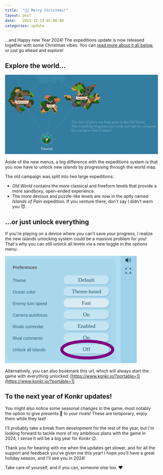 ```yaml
---
title:  "🎄🎁 Merry Christmas!"
layout: post
date:   2023-12-23 01:00:00
categories: update
---
```


...and Happy new Year 2024! The expeditions update is now released together with some Christmas vibes. You can [read more about it all below](/update/2023/12/23/merry-christmas.html), or just go ahead and explore!

<!-- excerpt-end -->

## Explore the world...

<img src="/img/blog/overworld.png"/>

Aside of the new menus, a big difference with the expeditions system is that you now have to unlock new islands by progressing through the world map.

The old campaign was split into two large expeditions:
 - *Old World* contains the more classical and freeform levels that provide a more sandboxy, open-ended experience.
 - The more devious and puzzle-like levels are now in the aptly named *Islands of Pain* expedition. If you venture there,
don't say I didn't warn you 😈.

## ...or just unlock everything

If you're playing on a device where you can't save your progress, I realize the new islands unlocking system could be a massive problem for you!
That's why you can still unlock all levels via a new toggle in the options menu:

<img src="/img/blog/unlock-all.png"/>

Alternatively, you can also bookmark this url, which will always start the game with everything unlocked: [https://www.konkr.io/?portable=1](https://www.konkr.io/?portable=1)

## To the next year of Konkr updates!

You might also notice some seasonal changes in the game, most notably the option to give presents 🎁 to your rivals! These are temporary, enjoy them while they last!

I'll probably take a break from development for the rest of the year, but I'm looking forward to tackle more of my ambitious plans with the game in 2024, I sense it will be a big year for Konkr 😉.

Thank you for bearing with me when the updates get slower, and for all the support and feedback you've given me this year! I hope you'll have a great holiday season, and I'll see you in 2024!

Take care of yourself, and if you can, someone else too. ❤️




